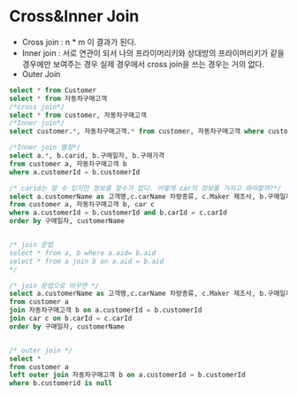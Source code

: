 # Cross&Inner Join

- Cross join : n \* m 이 결과가 된다.
- Inner join : 서로 연관이 되서 나의 프라이머리키와 상대방의 프라이머리키가 같을 경우에만 보여주는 경우
  실제 경우에서 cross join을 쓰는 경우는 거의 없다.
- Outer Join

```sql
select * from Customer
select * from 자동차구매고객
/*cross join*/
select * from customer, 자동차구매고객
/*Inner join*/
select customer.*, 자동차구매고객.* from customer, 자동차구매고객 where customer.customerId = 자동차구매고객.customerId

/*Inner join 별칭*/
select a.*, b.carid, b.구매일자, b.구매가격
from customer a, 자동차구매고객 b
where a.customerId = b.customerId

/* carid는 알 수 있지만 정보를 알수가 없다. 어떻게 car의 정보를 가지고 와야할까?*/
select a.customerName as 고객명,c.carName 차량종류, c.Maker 제조사, b.구매일자, b.구매가격
from customer a, 자동차구매고객 b, car c
where a.customerId = b.customerId and b.carId = c.carId
order by 구매일자, customerName


/* join 문법
select * from a, b where a.aid= b.aid
select * from a join b on a.aid = b.aid
*/

/* join 문법으로 바꾸면 */
select a.customerName as 고객명,c.carName 차량종류, c.Maker 제조사, b.구매일자, b.구매가격
from customer a
join 자동차구매고객 b on a.customerId = b.customerId
join car c on b.carId = c.carId
order by 구매일자, customerName


/* outer join */
select *
from customer a
left outer join 자동차구매고객 b on a.customerId = b.customerId
where b.customerid is null

```
